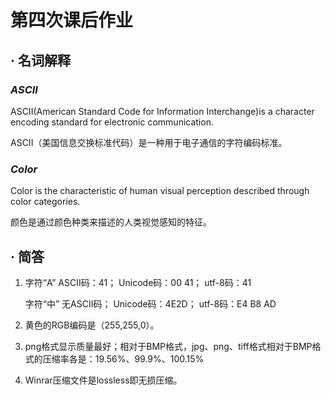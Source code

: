 # 第四次课后作业
## **·** 名词解释

### ***ASCII***
ASCII(American Standard Code for Information Interchange)is a character encoding standard for electronic communication. 

ASCII（美国信息交换标准代码）是一种用于电子通信的字符编码标准。

### ***Color***
Color is the characteristic of human visual perception described through color categories. 

颜色是通过颜色种类来描述的人类视觉感知的特征。

## **·** 简答
1) 字符“A”   ASCII码：41； Unicode码：00 41； utf-8码：41

   字符“中”  无ASCII码；  Unicode码：4E2D； utf-8码：E4 B8 AD
2) 黄色的RGB编码是（255,255,0）。
3) png格式显示质量最好；相对于BMP格式，jpg、png、tiff格式相对于BMP格式的压缩率各是：19.56%、99.9%、100.15%
4)  Winrar压缩文件是lossless即无损压缩。